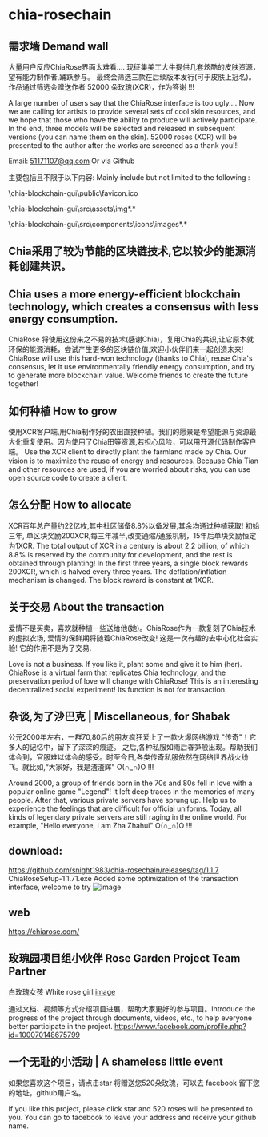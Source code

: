 # chia-rosechain
 需求墙  Demand wall 
----
大量用户反应ChiaRose界面太难看.... 现征集美工大牛提供几套炫酷的皮肤资源， 望有能力制作者,踊跃参与。
最终会筛选三款在后续版本发行(可于皮肤上冠名)。 作品通过筛选会赠送作者 52000 朵玫瑰(XCR)，作为答谢 !!!

A large number of users say that the ChiaRose interface is too ugly.... Now we are calling for artists to provide several sets of cool skin resources, and we hope that those who have the ability to produce will actively participate. In the end, three models will be selected and released in subsequent versions (you can name them on the skin). 52000 roses (XCR) will be presented to the author after the works are screened as a thank you!!!


Email: 51171107@qq.com    Or via Github 

主要包括且不限于以下内容: Mainly include but not limited to the following  :

\chia-blockchain-gui\public\favicon.ico

\chia-blockchain-gui\src\assets\img\*.* 

\chia-blockchain-gui\src\components\icons\images\*.*




Chia采用了较为节能的区块链技术,它以较少的能源消耗创建共识。
----
Chia uses a more energy-efficient blockchain technology, which creates a consensus with less energy consumption. 
-----------------------------------------------------------

ChiaRose 将使用这份来之不易的技术(感谢Chia)，复用Chia的共识,让它原本就环保的能源消耗，尝试产生更多的区块链价值,欢迎小伙伴们来一起创造未来!
ChiaRose will use this hard-won technology (thanks to Chia), reuse Chia's consensus, let it use environmentally friendly energy consumption, and try to generate more blockchain value. Welcome friends to create the future together! 


如何种植 How to grow 
-----------------------------------------------------------
使用XCR客户端,用Chia制作好的农田直接种植。我们的愿景是希望能源与资源最大化重复使用。因为使用了Chia田等资源,若担心风险，可以用开源代码制作客户端。
Use the XCR client to directly plant the farmland made by Chia. Our vision is to maximize the reuse of energy and resources. Because Chia Tian and other resources are used, if you are worried about risks, you can use open source code to create a client. 


怎么分配 How to allocate 
-----------------------------------------------------------
XCR百年总产量约22亿枚,其中社区储备8.8%以备发展,其余均通过种植获取! 初始三年, 单区块奖励200XCR,每三年减半,改变通缩/通胀机制，15年后单块奖励恒定为1XCR.
The total output of XCR in a century is about 2.2 billion, of which 8.8% is reserved by the community for development, and the rest is obtained through planting! In the first three years, a single block rewards 200XCR, which is halved every three years. The deflation/inflation mechanism is changed. The block reward is constant at 1XCR. 



关于交易 About the transaction 
-----------------------------------------------------------
爱情不是买卖，喜欢就种植一些送给他(她)。ChiaRose作为一款复刻了Chia技术的虚拟农场, 爱情的保鲜期将随着ChiaRose改变! 这是一次有趣的去中心化社会实验! 它的作用不是为了交易.

Love is not a business. If you like it, plant some and give it to him (her). ChiaRose is a virtual farm that replicates Chia technology, and the preservation period of love will change with ChiaRose! This is an interesting decentralized social experiment! Its function is not for transaction. 


杂谈,为了沙巴克 | Miscellaneous, for Shabak 
-----------------------------------------------------------
公元2000年左右，一群70,80后的朋友疯狂爱上了一款火爆网络游戏 "传奇"！它多人的记忆中，留下了深深的痕迹。
之后,各种私服如雨后春笋般出现。帮助我们体会到，官服难以体会的感受。时至今日,各类传奇私服依然在网络世界战火纷飞。就比如,“大家好，我是渣渣辉"  O(∩_∩)O !!!


Around 2000, a group of friends born in the 70s and 80s fell in love with a popular online game "Legend"! It left deep traces in the memories of many people.
After that, various private servers have sprung up. Help us to experience the feelings that are difficult for official uniforms. Today, all kinds of legendary private servers are still raging in the online world. For example, "Hello everyone, I am Zha Zhahui" O(∩_∩)O !!! 


download:
-----
https://github.com/snight1983/chia-rosechain/releases/tag/1.1.7
ChiaRoseSetup-1.1.71.exe 
Added some optimization of the transaction interface, welcome to try
![image](https://github.com/snight1983/chia-rosechain/blob/main/pic/1171.png)


web
----
https://chiarose.com/

玫瑰园项目组小伙伴 Rose Garden Project Team Partner 
---

白玫瑰女孩 White rose girl 
[image](https://github.com/snight1983/chia-rosechain/blob/main/partner/White%20rose%20girl%20.jpg)

通过文档、视频等方式介绍项目进展，帮助大家更好的参与项目。Introduce the progress of the project through documents, videos, etc., to help everyone better participate in the project. 
https://www.facebook.com/profile.php?id=100070148675799
 
一个无耻的小活动 | A shameless little event
----
如果您喜欢这个项目，请点击star 将赠送您520朵玫瑰，可以去 facebook 留下您的地址，github用户名。

If you like this project, please click star and 520 roses will be presented to you. You can go to facebook to leave your address and receive your github name. 


